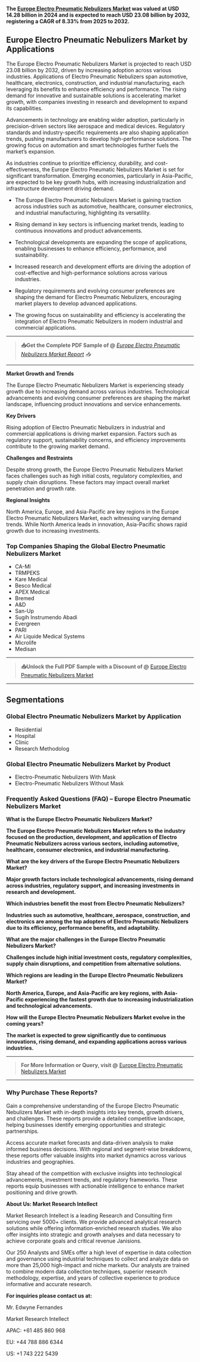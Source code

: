 <p><strong>The <a href="https://www.marketresearchintellect.com/download-sample/?rid=570535&amp;utm_source=Pulse-April-Europe&amp;utm_medium=852">Europe Electro Pneumatic Nebulizers Market</a> was valued at USD 14.28 billion in 2024 and is expected to reach USD 23.08 billion by 2032, registering a CAGR of 8.33% from 2025 to 2032.</strong></p><h2>Europe Electro Pneumatic Nebulizers Market by Applications&nbsp;</h2><p><p>The Europe Electro Pneumatic Nebulizers Market is projected to reach USD 23.08 billion by 2032, driven by increasing adoption across various industries. Applications of Electro Pneumatic Nebulizers span automotive, healthcare, electronics, construction, and industrial manufacturing, each leveraging its benefits to enhance efficiency and performance. The rising demand for innovative and sustainable solutions is accelerating market growth, with companies investing in research and development to expand its capabilities.</p><p>Advancements in technology are enabling wider adoption, particularly in precision-driven sectors like aerospace and medical devices. Regulatory standards and industry-specific requirements are also shaping application trends, pushing manufacturers to develop high-performance solutions. The growing focus on automation and smart technologies further fuels the market&rsquo;s expansion.</p><p>As industries continue to prioritize efficiency, durability, and cost-effectiveness, the Europe Electro Pneumatic Nebulizers Market is set for significant transformation. Emerging economies, particularly in Asia-Pacific, are expected to be key growth hubs, with increasing industrialization and infrastructure development driving demand.</p></p><ul><li><p>The Europe Electro Pneumatic Nebulizers Market is gaining traction across industries such as automotive, healthcare, consumer electronics, and industrial manufacturing, highlighting its versatility.</p></li><li><p>Rising demand in key sectors is influencing market trends, leading to continuous innovations and product advancements.</p></li><li><p>Technological developments are expanding the scope of applications, enabling businesses to enhance efficiency, performance, and sustainability.</p></li><li><p>Increased research and development efforts are driving the adoption of cost-effective and high-performance solutions across various industries.</p></li><li><p>Regulatory requirements and evolving consumer preferences are shaping the demand for Electro Pneumatic Nebulizers, encouraging market players to develop advanced applications.</p></li><li><p>The growing focus on sustainability and efficiency is accelerating the integration of Electro Pneumatic Nebulizers in modern industrial and commercial applications.</p></li></ul><hr /><blockquote><p><strong><span class="font-[700]">📥Get the Complete PDF Sample of @ </span></strong><em><span class="font-[700]"><a href="https://www.marketresearchintellect.com/download-sample/?rid=570535&amp;utm_source=Pulse-April-Europe&amp;utm_medium=852" target="_blank" data-tracking-control-name="article-ssr-frontend-pulse_little-text-block" data-tracking-will-navigate="" data-test-link="">Europe Electro Pneumatic Nebulizers Market Report</a>&nbsp;📥</span></em></p></blockquote><hr /><p class="" data-start="77" data-end="360"><strong data-start="77" data-end="105">Market Growth and Trends</strong></p><p class="" data-start="77" data-end="360">The Europe Electro Pneumatic Nebulizers Market is experiencing steady growth due to increasing demand across various industries. Technological advancements and evolving consumer preferences are shaping the market landscape, influencing product innovations and service enhancements.</p><p class="" data-start="362" data-end="606"><strong data-start="362" data-end="377">Key Drivers</strong></p><p class="" data-start="362" data-end="606">Rising adoption of Electro Pneumatic Nebulizers in industrial and commercial applications is driving market expansion. Factors such as regulatory support, sustainability concerns, and efficiency improvements contribute to the growing market demand.</p><p class="" data-start="608" data-end="849"><strong data-start="608" data-end="637">Challenges and Restraints</strong></p><p class="" data-start="608" data-end="849">Despite strong growth, the Europe Electro Pneumatic Nebulizers Market faces challenges such as high initial costs, regulatory complexities, and supply chain disruptions. These factors may impact overall market penetration and growth rate.</p><p class="" data-start="851" data-end="1095"><strong data-start="851" data-end="872">Regional Insights</strong></p><p class="" data-start="851" data-end="1095">North America, Europe, and Asia-Pacific are key regions in the Europe Electro Pneumatic Nebulizers Market, each witnessing varying demand trends. While North America leads in innovation, Asia-Pacific shows rapid growth due to increasing investments.</p><p><h3>Top Companies Shaping the Global Electro Pneumatic Nebulizers Market </h3><ul><li>CA-MI</li><li>TRMPEKS</li><li>Kare Medical</li><li>Besco Medical</li><li>APEX Medical</li><li>Bremed</li><li>A&D</li><li>San-Up</li><li>Sugih Instrumendo Abadi</li><li>Evergreen</li><li>PARI</li><li>Air Liquide Medical Systems</li><li>Microlife</li><li>Medisan</li></ul></p><hr /><blockquote><p><strong>📥Unlock the Full PDF Sample with a Discount of @</strong> <a href="https://www.marketresearchintellect.com/ask-for-discount/?rid=570535&amp;utm_source=Pulse-April-Europe&amp;utm_medium=852">Europe Electro Pneumatic Nebulizers Market</a></p></blockquote><hr /><p><h2>Segmentations</h2><h3>Global Electro Pneumatic Nebulizers Market by Application</h3><ul><li>Residential</li><li>Hospital</li><li>Clinic</li><li>Research Methodolog</li></ul><h3>Global Electro Pneumatic Nebulizers Market by Product</h3><ul><li>Electro-Pneumatic Nebulizers With Mask</li><li>Electro-Pneumatic Nebulizers Without Mask</li></ul></p><h3><strong>Frequently Asked Questions (FAQ) &ndash; Europe Electro Pneumatic Nebulizers Market</strong></h3><p><strong>What is the Europe Electro Pneumatic Nebulizers Market?</strong></p><p><strong>The Europe Electro Pneumatic Nebulizers Market refers to the industry focused on the production, development, and application of Electro Pneumatic Nebulizers across various sectors, including automotive, healthcare, consumer electronics, and industrial manufacturing.</strong></p><p><strong>What are the key drivers of the Europe Electro Pneumatic Nebulizers Market?</strong></p><p><strong>Major growth factors include technological advancements, rising demand across industries, regulatory support, and increasing investments in research and development.</strong></p><p><strong>Which industries benefit the most from Electro Pneumatic Nebulizers?</strong></p><p><strong>Industries such as automotive, healthcare, aerospace, construction, and electronics are among the top adopters of Electro Pneumatic Nebulizers due to its efficiency, performance benefits, and adaptability.</strong></p><p><strong>What are the major challenges in the Europe Electro Pneumatic Nebulizers Market?</strong></p><p><strong>Challenges include high initial investment costs, regulatory complexities, supply chain disruptions, and competition from alternative solutions.</strong></p><p><strong>Which regions are leading in the Europe Electro Pneumatic Nebulizers Market?</strong></p><p><strong>North America, Europe, and Asia-Pacific are key regions, with Asia-Pacific experiencing the fastest growth due to increasing industrialization and technological advancements.</strong></p><p><strong>How will the Europe Electro Pneumatic Nebulizers Market evolve in the coming years?</strong></p><p><strong>The market is expected to grow significantly due to continuous innovations, rising demand, and expanding applications across various industries.</strong></p><hr /><blockquote><p><span class="font-[700]"><strong>For More Information or Query, visit&nbsp;@</strong>&nbsp;</span><span class="font-[700]"><a href="https://www.marketresearchintellect.com/product/global-electro-pneumatic-nebulizers-market-size-forecast/?utm_source=Linkedin&utm_medium=852" target="_blank" data-tracking-control-name="article-ssr-frontend-pulse_little-text-block" data-tracking-will-navigate="" data-test-link="">Europe Electro Pneumatic Nebulizers Market</a></span></p></blockquote><hr /><h3><strong data-start="0" data-end="31">Why Purchase These Reports?</strong></h3><p class="" data-start="35" data-end="297">Gain a comprehensive understanding of the Europe Electro Pneumatic Nebulizers Market with in-depth insights into key trends, growth drivers, and challenges. These reports provide a detailed competitive landscape, helping businesses identify emerging opportunities and strategic partnerships.</p><p class="" data-start="299" data-end="540">Access accurate market forecasts and data-driven analysis to make informed business decisions. With regional and segment-wise breakdowns, these reports offer valuable insights into market dynamics across various industries and geographies.</p><p class="" data-start="542" data-end="784">Stay ahead of the competition with exclusive insights into technological advancements, investment trends, and regulatory frameworks. These reports equip businesses with actionable intelligence to enhance market positioning and drive growth.</p><p><strong><span class="font-[700]">About Us: Market Research Intellect</span></strong></p><p><span class="">Market Research Intellect is a leading Research and Consulting firm servicing over 5000+ clients. We provide advanced analytical research solutions while offering information-enriched research studies.&nbsp;</span>We also offer insights into strategic and growth analyses and data necessary to achieve corporate goals and critical revenue Janisions.</p><p><span class="">Our 250 Analysts and SMEs offer a high level of expertise in data collection and governance using industrial techniques to collect and analyze data on more than 25,000 high-impact and niche markets. Our analysts are trained to combine modern data collection techniques, superior research methodology, expertise, and years of collective experience to produce informative and accurate research.</span></p><p><strong>For inquiries please contact us at:</strong></p><p>Mr. Edwyne Fernandes</p><p>Market Research Intellect</p><p>APAC: +61 485 860 968</p><p>EU: +44 788 886 6344</p><p>US: +1 743 222 5439</p>